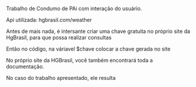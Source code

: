 Trabalho de Condumo de PAi com interação do usuário.

Api utilizada: hgbrasil.com/weather

Antes de mais nada, é intersante criar uma chave gratuita no próprio site da HgBrasil, para que possa realizar consultas

Então no código, na váriavel $chave colocar a chave gerada no site 

No próprio site da HGBrasil, você também encontrará toda a documentação.

No caso do trabalho apresentado, ele resulta 
